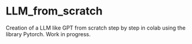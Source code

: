 # LLM_from_scratch

Creation of a LLM like GPT from scratch step by step in colab using the library Pytorch. Work in progress.
